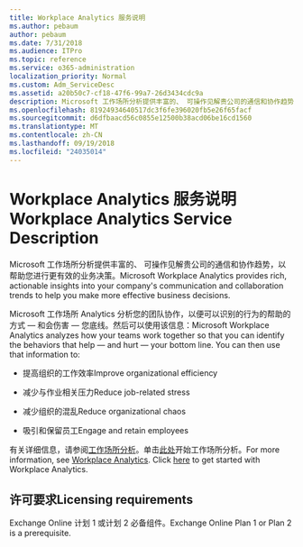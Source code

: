 ```yaml
---
title: Workplace Analytics 服务说明
ms.author: pebaum
author: pebaum
ms.date: 7/31/2018
ms.audience: ITPro
ms.topic: reference
ms.service: o365-administration
localization_priority: Normal
ms.custom: Adm_ServiceDesc
ms.assetid: a20b50c7-cf18-47f6-99a7-26d3434cdc9a
description: Microsoft 工作场所分析提供丰富的、 可操作见解贵公司的通信和协作趋势，以帮助您进行更有效的业务决策。
ms.openlocfilehash: 81924934640517dc3f6fe396020fb5e26f65facf
ms.sourcegitcommit: d6dfbaacd56c0855e12500b38acd06be16cd1560
ms.translationtype: MT
ms.contentlocale: zh-CN
ms.lasthandoff: 09/19/2018
ms.locfileid: "24035014"
---
```

# <a name="workplace-analytics-service-description"></a><span data-ttu-id="72b4d-103">Workplace Analytics 服务说明</span><span class="sxs-lookup"><span data-stu-id="72b4d-103">Workplace Analytics Service Description</span></span>

<span data-ttu-id="72b4d-104">Microsoft 工作场所分析提供丰富的、 可操作见解贵公司的通信和协作趋势，以帮助您进行更有效的业务决策。</span><span class="sxs-lookup"><span data-stu-id="72b4d-104">Microsoft Workplace Analytics provides rich, actionable insights into your company's communication and collaboration trends to help you make more effective business decisions.</span></span>
  
<span data-ttu-id="72b4d-p101">Microsoft 工作场所 Analytics 分析您的团队协作，以便可以识别的行为的帮助的方式 — 和会伤害 — 您底线。然后可以使用该信息：</span><span class="sxs-lookup"><span data-stu-id="72b4d-p101">Microsoft Workplace Analytics analyzes how your teams work together so that you can identify the behaviors that help — and hurt — your bottom line. You can then use that information to:</span></span> 
  
- <span data-ttu-id="72b4d-107">提高组织的工作效率</span><span class="sxs-lookup"><span data-stu-id="72b4d-107">Improve organizational efficiency</span></span>
    
- <span data-ttu-id="72b4d-108">减少与作业相关压力</span><span class="sxs-lookup"><span data-stu-id="72b4d-108">Reduce job-related stress</span></span>
    
- <span data-ttu-id="72b4d-109">减少组织的混乱</span><span class="sxs-lookup"><span data-stu-id="72b4d-109">Reduce organizational chaos</span></span>
    
- <span data-ttu-id="72b4d-110">吸引和保留员工</span><span class="sxs-lookup"><span data-stu-id="72b4d-110">Engage and retain employees</span></span>
    
<span data-ttu-id="72b4d-p102">有关详细信息，请参阅[工作场所分析](https://go.microsoft.com/fwlink/?linkid=852492)。单击[此处](https://docs.microsoft.com/en-us/workplace-analytics/overview/get-started)开始工作场所分析。</span><span class="sxs-lookup"><span data-stu-id="72b4d-p102">For more information, see [Workplace Analytics](https://go.microsoft.com/fwlink/?linkid=852492). Click [here](https://docs.microsoft.com/en-us/workplace-analytics/overview/get-started) to get started with Workplace Analytics.</span></span> 
  
## <a name="licensing-requirements"></a><span data-ttu-id="72b4d-113">许可要求</span><span class="sxs-lookup"><span data-stu-id="72b4d-113">Licensing requirements</span></span>

<span data-ttu-id="72b4d-114">Exchange Online 计划 1 或计划 2 必备组件。</span><span class="sxs-lookup"><span data-stu-id="72b4d-114">Exchange Online Plan 1 or Plan 2 is a prerequisite.</span></span>